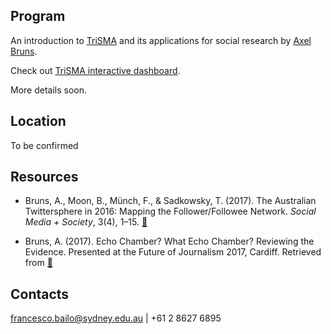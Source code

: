 ## Program

An introduction to [TriSMA](https://trisma.org/) and its applications for social research by [Axel Bruns](http://staff.qut.edu.au/staff/bruns/).

Check out [TriSMA interactive dashboard](https://datastudio.google.com/u/0/reporting/0B4KYOcZ9_VXeeGdQRWRmRnFNTVE/page/FUjB).

More details soon.

## Location

To be confirmed

## Resources

* Bruns, A., Moon, B., Münch, F., & Sadkowsky, T. (2017). The Australian Twittersphere in 2016: Mapping the Follower/Followee Network. *Social Media + Society*, 3(4), 1–15.  **[🔗](https://doi.org/10.1177/2056305117748162)**

* Bruns, A. (2017). Echo Chamber? What Echo Chamber? Reviewing the Evidence. Presented at the Future of Journalism 2017, Cardiff. Retrieved from **[🔗](http://snurb.info/files/2017/Echo%20Chamber.pdf)**

## Contacts

francesco.bailo@sydney.edu.au | +61 2 8627 6895
